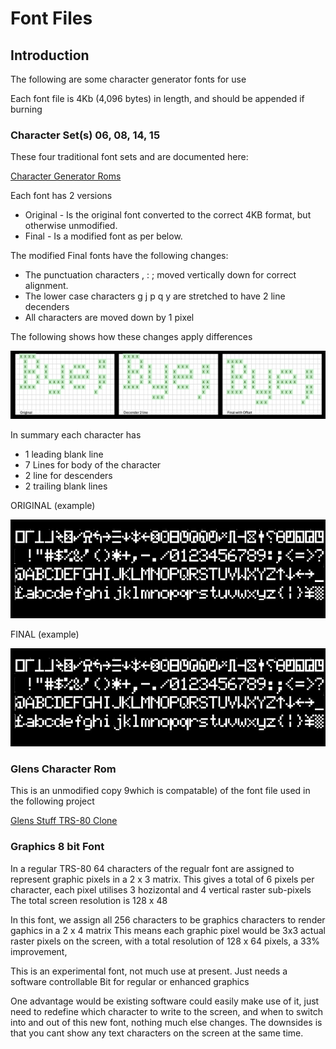 # Font Files

## Introduction

The following are some character generator fonts for use

Each font file is 4Kb (4,096 bytes) in length, and should be appended if burning  

### Character Set(s) 06, 08, 14, 15

These four traditional font sets and are documented here: 

[Character Generator Roms](https://github.com/RetroStack/Character_Generator_ROMs/tree/main/TRS-80%20Model%201/Individual)

Each font has 2 versions
* Original - Is the original font converted to the correct 4KB format, but otherwise unmodified.
* Final - Is a modified font as per below.

The modified Final fonts have the following changes:
* The punctuation characters  , : ;  moved vertically down for correct alignment.
* The lower case characters  g j p q y  are stretched to have 2 line decenders
* All characters are moved down by 1 pixel

The following shows how these changes apply differences

![Font Changes](Font-Changes.png)

In summary each character has 
* 1 leading blank line
* 7 Lines for body of the character
* 2 line for descenders
* 2 trailing blank lines

ORIGINAL (example)

![Original Font](Font-Original.jpg)

FINAL (example)

![Final Font](Font-New.jpg)

### Glens Character Rom

This is an unmodified copy 9which is compatable) of the font file used in the following project

[Glens Stuff TRS-80 Clone](https://www.glensstuff.com/trs80/trs80.htm)

### Graphics 8 bit Font

In a regular TRS-80 64 characters of the regualr font are assigned to represent graphic pixels in a 2 x 3 matrix.
This gives a total of 6 pixels per character, each pixel utilises 3 hozizontal and 4 vertical raster sub-pixels
The total screen resolution is 128 x 48

In this font, we assign all 256 characters to be graphics characters to render gaphics in a 2 x 4 matrix 
This means each graphic pixel would be 3x3 actual raster pixels on the screen, with a total resolution of
128 x 64 pixels, a 33% improvement, 

This is an experimental font, not much use at present.
Just needs a software controllable Bit for regular or enhanced graphics

One advantage would be existing software could easily make use of it, just need to redefine which character to write to the screen,
and when to switch into and out of this new font, nothing much else changes.
The downsides is that you cant show any text characters on the screen at the same time.


